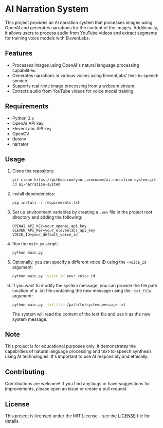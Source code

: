 # AI Narration System

This project provides an AI narration system that processes images using OpenAI and generates narrations for the content of the images. Additionally, it allows users to process audio from YouTube videos and extract segments for training voice models with ElevenLabs.

## Features

- Processes images using OpenAI's natural language processing capabilities.
- Generates narrations in various voices using ElevenLabs' text-to-speech service.
- Supports real-time image processing from a webcam stream.
- Extracts audio from YouTube videos for voice model training.

## Requirements

- Python 3.x
- OpenAI API key
- ElevenLabs API key
- OpenCV
- dotenv
- narrator

## Usage

1. Clone the repository:

    ```bash
    git clone https://github.com/your_username/ai-narration-system.git
    cd ai-narration-system
    ```

2. Install dependencies:

    ```bash
    pip install -r requirements.txt
    ```

3. Set up environment variables by creating a `.env` file in the project root directory and adding the following:

    ```plaintext
    OPENAI_API_KEY=your_openai_api_key
    ELEVEN_API_KEY=your_elevenlabs_api_key
    VOICE_ID=your_default_voice_id
    ```

4. Run the `main.py` script:

    ```bash
    python main.py
    ```

5. Optionally, you can specify a different voice ID using the `-voice_id` argument:

    ```bash
    python main.py -voice_id your_voice_id
    ```

6. If you want to modify the system message, you can provide the file path location of a .txt file containing the new message using the `-txt_file` argument:

    ```bash
    python main.py -txt_file /path/to/system_message.txt
    ```

    The system will read the content of the text file and use it as the new system message.

## Note

This project is for educational purposes only. It demonstrates the capabilities of natural language processing and text-to-speech synthesis using AI technologies. It's important to use AI responsibly and ethically.

## Contributing

Contributions are welcome! If you find any bugs or have suggestions for improvements, please open an issue or create a pull request.

## License

This project is licensed under the MIT License - see the [LICENSE](LICENSE) file for details.
